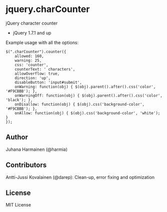 # jquery.charCounter

jQuery character counter

- jQuery 1.7.1 and up

Example usage with all the options:

    $(".charCounter").counter({
        allowed: 160,
        warning: 25,
        css: 'counter',
        counterText: ' characters',
        allowOverflow: true,
        direction: 'up',
        disableButton: 'input#submit',
        onWarning: function(obj) { $(obj).parent().after().css('color', '#F9CBBB'); },
        onWarningOff: function(obj) { $(obj).parent().after().css('color', 'black'); },
        onDisallow: function(obj) { $(obj).css('background-color', '#F9CBBB'); },
        onAllow: function(obj) { $(obj).css('background-color', 'white'); }
    });

## Author

Juhana Harmainen (@harmia)

## Contributors

Antti-Jussi Kovalainen (@darep): Clean-up, error fixing and optimization

## License

MIT License
